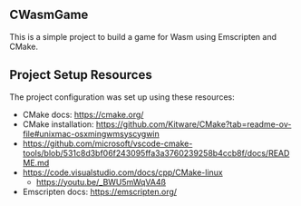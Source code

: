 ## CWasmGame

This is a simple project to build a game for Wasm using Emscripten and CMake.  

## Project Setup Resources

The project configuration was set up using these resources:
- CMake docs: https://cmake.org/
- CMake installation: https://github.com/Kitware/CMake?tab=readme-ov-file#unixmac-osxmingwmsyscygwin
- https://github.com/microsoft/vscode-cmake-tools/blob/531c8d3bf06f243095ffa3a3760239258b4ccb8f/docs/README.md
- https://code.visualstudio.com/docs/cpp/CMake-linux
  - https://youtu.be/_BWU5mWqVA4ß
- Emscripten docs: https://emscripten.org/